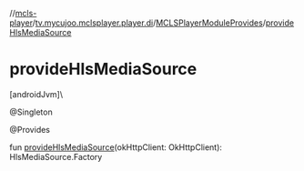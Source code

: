 //[mcls-player](../../../index.md)/[tv.mycujoo.mclsplayer.player.di](../index.md)/[MCLSPlayerModuleProvides](index.md)/[provideHlsMediaSource](provide-hls-media-source.md)

# provideHlsMediaSource

[androidJvm]\

@Singleton

@Provides

fun [provideHlsMediaSource](provide-hls-media-source.md)(okHttpClient: OkHttpClient): HlsMediaSource.Factory
